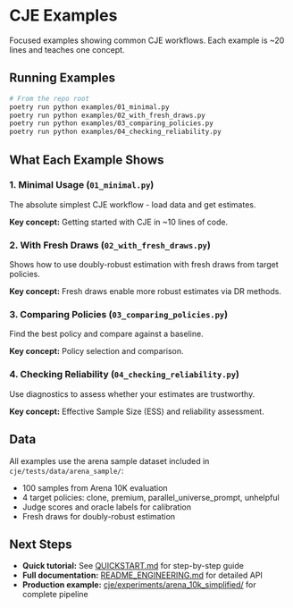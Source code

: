 # CJE Examples

Focused examples showing common CJE workflows. Each example is ~20 lines and teaches one concept.

## Running Examples

```bash
# From the repo root
poetry run python examples/01_minimal.py
poetry run python examples/02_with_fresh_draws.py
poetry run python examples/03_comparing_policies.py
poetry run python examples/04_checking_reliability.py
```

## What Each Example Shows

### 1. Minimal Usage (`01_minimal.py`)
The absolute simplest CJE workflow - load data and get estimates.

**Key concept:** Getting started with CJE in ~10 lines of code.

### 2. With Fresh Draws (`02_with_fresh_draws.py`)
Shows how to use doubly-robust estimation with fresh draws from target policies.

**Key concept:** Fresh draws enable more robust estimates via DR methods.

### 3. Comparing Policies (`03_comparing_policies.py`)
Find the best policy and compare against a baseline.

**Key concept:** Policy selection and comparison.

### 4. Checking Reliability (`04_checking_reliability.py`)
Use diagnostics to assess whether your estimates are trustworthy.

**Key concept:** Effective Sample Size (ESS) and reliability assessment.

## Data

All examples use the arena sample dataset included in `cje/tests/data/arena_sample/`:
- 100 samples from Arena 10K evaluation
- 4 target policies: clone, premium, parallel_universe_prompt, unhelpful
- Judge scores and oracle labels for calibration
- Fresh draws for doubly-robust estimation

## Next Steps

- **Quick tutorial:** See [QUICKSTART.md](../QUICKSTART.md) for step-by-step guide
- **Full documentation:** [README_ENGINEERING.md](../README_ENGINEERING.md) for detailed API
- **Production example:** [cje/experiments/arena_10k_simplified/](../cje/experiments/arena_10k_simplified/) for complete pipeline
